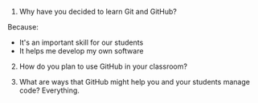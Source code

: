 1. Why have you decided to learn Git and GitHub?

Because:
* It's an important skill for our students
* It helps me develop my own software

2. How do you plan to use GitHub in your classroom?

3. What are ways that GitHub might help you and your students manage code? Everything.

